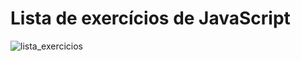 # Lista de exercícios de JavaScript

![lista_exercicios](https://github.com/kauuaa/senai_projetos/assets/117315707/71e6bb56-a985-456b-b29a-23ca52f69ca4)
